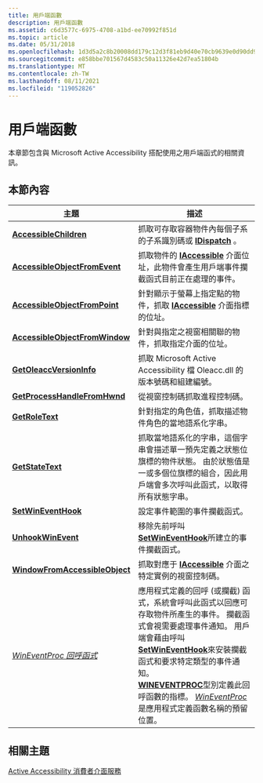 ```yaml
---
title: 用戶端函數
description: 用戶端函數
ms.assetid: c6d3577c-6975-4708-a1bd-ee70992f851d
ms.topic: article
ms.date: 05/31/2018
ms.openlocfilehash: 1d3d5a2c8b20008dd179c12d3f81eb9d40e70cb9639e0d90dd9b3532ad5cba15
ms.sourcegitcommit: e858bbe701567d4583c50a11326e42d7ea51804b
ms.translationtype: MT
ms.contentlocale: zh-TW
ms.lasthandoff: 08/11/2021
ms.locfileid: "119052826"
---
```

# <a name="client-functions"></a>用戶端函數

本章節包含與 Microsoft Active Accessibility 搭配使用之用戶端函式的相關資訊。

## <a name="in-this-section"></a>本節內容



| 主題                                                                             | 描述                                                                                                                                                                                                                                                                                                                                                                                                                                                                                                                                                                     |
|-----------------------------------------------------------------------------------|---------------------------------------------------------------------------------------------------------------------------------------------------------------------------------------------------------------------------------------------------------------------------------------------------------------------------------------------------------------------------------------------------------------------------------------------------------------------------------------------------------------------------------------------------------------------------------|
| [**AccessibleChildren**](/windows/desktop/api/Oleacc/nf-oleacc-accessiblechildren)<br/>                       | 抓取可存取容器物件內每個子系的子系識別碼或 [**IDispatch**](idispatch-interface.md) 。<br/>                                                                                                                                                                                                                                                                                                                                                                                                                                              |
| [**AccessibleObjectFromEvent**](/windows/desktop/api/Oleacc/nf-oleacc-accessibleobjectfromevent)<br/>         | 抓取物件的 [**IAccessible**](/windows/desktop/api/oleacc/nn-oleacc-iaccessible) 介面位址，此物件會產生用戶端事件攔截函式目前正在處理的事件。<br/>                                                                                                                                                                                                                                                                                                                                                                             |
| [**AccessibleObjectFromPoint**](/windows/desktop/api/Oleacc/nf-oleacc-accessibleobjectfrompoint)<br/>         | 針對顯示于螢幕上指定點的物件，抓取 [**IAccessible**](/windows/desktop/api/oleacc/nn-oleacc-iaccessible) 介面指標的位址。<br/>                                                                                                                                                                                                                                                                                                                                                                                                                       |
| [**AccessibleObjectFromWindow**](/windows/desktop/api/Oleacc/nf-oleacc-accessibleobjectfromwindow)<br/>       | 針對與指定之視窗相關聯的物件，抓取指定介面的位址。<br/>                                                                                                                                                                                                                                                                                                                                                                                                                                                                |
| [**GetOleaccVersionInfo**](/windows/desktop/api/Oleacc/nf-oleacc-getoleaccversioninfo)<br/>                   | 抓取 Microsoft Active Accessibility 檔 Oleacc.dll 的版本號碼和組建編號。<br/>                                                                                                                                                                                                                                                                                                                                                                                                                                                                 |
| [**GetProcessHandleFromHwnd**](getprocesshandlefromhwnd.md)<br/>           | 從視窗控制碼抓取進程控制碼。<br/>                                                                                                                                                                                                                                                                                                                                                                                                                                                                                                                     |
| [**GetRoleText**](/windows/desktop/api/Oleacc/nf-oleacc-getroletexta)<br/>                                     | 針對指定的角色值，抓取描述物件角色的當地語系化字串。<br/>                                                                                                                                                                                                                                                                                                                                                                                                                                                                        |
| [**GetStateText**](/windows/desktop/api/Oleacc/nf-oleacc-getstatetexta)<br/>                                   | 抓取當地語系化的字串，這個字串會描述單一預先定義之狀態位旗標的物件狀態。 由於狀態值是一或多個位旗標的組合，因此用戶端會多次呼叫此函式，以取得所有狀態字串。<br/>                                                                                                                                                                                                                                                                                                                      |
| [**SetWinEventHook**](/windows/desktop/api/Winuser/nf-winuser-setwineventhook)<br/>                             | 設定事件範圍的事件攔截函式。<br/>                                                                                                                                                                                                                                                                                                                                                                                                                                                                                                                   |
| [**UnhookWinEvent**](/windows/desktop/api/Winuser/nf-winuser-unhookwinevent)<br/>                               | 移除先前呼叫 [**SetWinEventHook**](/windows/desktop/api/Winuser/nf-winuser-setwineventhook)所建立的事件攔截函式。<br/>                                                                                                                                                                                                                                                                                                                                                                                                                                                             |
| [**WindowFromAccessibleObject**](/windows/desktop/api/Oleacc/nf-oleacc-windowfromaccessibleobject)<br/>       | 抓取對應于 [**IAccessible**](/windows/desktop/api/oleacc/nn-oleacc-iaccessible) 介面之特定實例的視窗控制碼。<br/>                                                                                                                                                                                                                                                                                                                                                                                                                                            |
| [*WinEventProc 回呼函式*](/windows/desktop/api/Winuser/nc-winuser-wineventproc)<br/> | 應用程式定義的回呼 (或攔截) 函式，系統會呼叫此函式以回應可存取物件所產生的事件。 攔截函式會視需要處理事件通知。 用戶端會藉由呼叫 [**SetWinEventHook**](/windows/desktop/api/Winuser/nf-winuser-setwineventhook)來安裝攔截函式和要求特定類型的事件通知。<br/> [**WINEVENTPROC**](/previous-versions/windows/desktop/legacy/dd373882(v=vs.85))型別定義此回呼函數的指標。 [*WinEventProc*](/windows/desktop/api/winuser/nc-winuser-wineventproc) 是應用程式定義函數名稱的預留位置。<br/> |



 

## <a name="related-topics"></a>相關主題

<dl> <dt>

[Active Accessibility 消費者介面服務](active-accessibility-user-interface-services-ref.md)
</dt> </dl>

 

